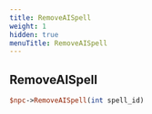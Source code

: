 ```yaml
---
title: RemoveAISpell
weight: 1
hidden: true
menuTitle: RemoveAISpell
---
```

## RemoveAISpell
```perl
$npc->RemoveAISpell(int spell_id)
```